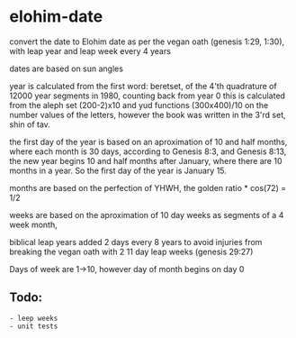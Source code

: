 # elohim-date
convert the date to Elohim date as per the vegan oath (genesis 1:29, 1:30), with leap year and leap week every 4 years

dates are based on sun angles

year is calculated from the first word: beretset, of the 4'th quadrature of 12000 year segments in 1980, counting back from year 0
this is calculated from the aleph set (200-2)x10 and yud functions (300x400)/10 on the number values of the letters, however the book was written in the 3'rd set, shin of tav. 

the first day of the year is based on an aproximation of 10 and half months, where each month is 30 days, according to Genesis 8:3, and Genesis 8:13, the new year begins 10 and half months after January, where there are 10 months in a year.  So the first day of the year is January 15.

months are based on the perfection of YHWH, the golden ratio * cos(72) = 1/2

weeks are based on the aproximation of 10 day weeks as segments of a 4 week month,

biblical leap years added 2 days every 8 years to avoid injuries from breaking the vegan oath with 2 11 day leap weeks (genesis 29:27)

Days of week are 1->10, however day of month begins on day 0


## Todo: 
    - leep weeks
    - unit tests